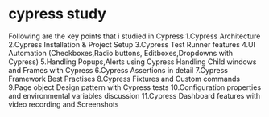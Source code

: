 # cypress study
Following are the key points that i studied in Cypress
1.Cypress Architecture
2.Cypress Installation & Project Setup
3.Cypress Test Runner features
4.UI Automation (Checkboxes,Radio buttons, Editboxes,Dropdowns with Cypress)
5.Handling Popups,Alerts using Cypress
Handling Child windows and Frames with Cypress
6.Cypress Assertions in detail
7.Cypress Framework Best Practises
8.Cypress Fixtures and Custom commands
9.Page object Design pattern with Cypress tests
10.Configuration properties and environmental variables discussion
11.Cypress Dashboard features with video recording and Screenshots
